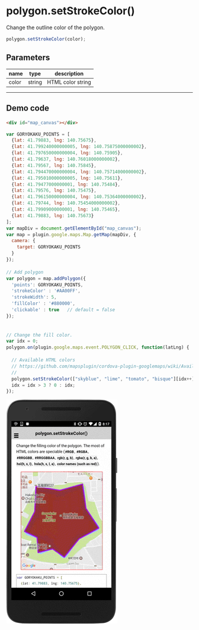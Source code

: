 # polygon.setStrokeColor()

Change the outline color of the polygon.

```js
polygon.setStrokeColor(color);
```

## Parameters

name           | type          | description
---------------|---------------|---------------------------------------
color          | string        | HTML color string
-----------------------------------------------------------------------

## Demo code

```html
<div id="map_canvas"></div>
```

```js
var GORYOKAKU_POINTS = [
  {lat: 41.79883, lng: 140.75675},
  {lat: 41.799240000000005, lng: 140.75875000000002},
  {lat: 41.797650000000004, lng: 140.75905},
  {lat: 41.79637, lng: 140.76018000000002},
  {lat: 41.79567, lng: 140.75845},
  {lat: 41.794470000000004, lng: 140.75714000000002},
  {lat: 41.795010000000005, lng: 140.75611},
  {lat: 41.79477000000001, lng: 140.75484},
  {lat: 41.79576, lng: 140.75475},
  {lat: 41.796150000000004, lng: 140.75364000000002},
  {lat: 41.79744, lng: 140.75454000000002},
  {lat: 41.79909000000001, lng: 140.75465},
  {lat: 41.79883, lng: 140.75673}
];
var mapDiv = document.getElementById("map_canvas");
var map = plugin.google.maps.Map.getMap(mapDiv, {
  camera: {
    target: GORYOKAKU_POINTS
  }
});

// Add polygon
var polygon = map.addPolygon({
  'points': GORYOKAKU_POINTS,
  'strokeColor' : '#AA00FF',
  'strokeWidth': 5,
  'fillColor' : '#880000',
  'clickable' : true   // default = false
});


// Change the fill color.
var idx = 0;
polygon.on(plugin.google.maps.event.POLYGON_CLICK, function(latLng) {

  // Available HTML colors
  // https://github.com/mapsplugin/cordova-plugin-googlemaps/wiki/Available-HTML-colors
  //
  polygon.setStrokeColor(["skyblue", "lime", "tomato", "bisque"][idx++]);
  idx = idx > 3 ? 0 : idx;
});

```

![](image.gif)
